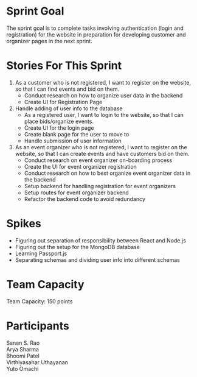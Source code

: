 # Sprint Goal

The sprint goal is to complete tasks involving authentication (login and registration) for the website in preparation for developing customer and organizer pages in the next sprint.

# Stories For This Sprint

1. As a customer who is not registered, I want to register on the website, so that I can find events and bid on them.
   - Conduct research on how to organize user data in the backend
   - Create UI for Registration Page
2. Handle adding of user info to the database
   - As a registered user, I want to login to the website, so that I can place bids/organize events.
   - Create UI for the login page
   - Create blank page for the user to move to
   - Handle submission of user information
3. As an event organizer who is not registered, I want to register on the website, so that I can create events and have customers bid on them.
   - Conduct research on event organizer on-boarding process
   - Create the UI for event organizer registration
   - Conduct research on how to best organize event organizer data in the backend
   - Setup backend for handling registration for event organizers
   - Setup routes for event organizer backend
   - Refactor the backend code to avoid redundancy

# Spikes

- Figuring out separation of responsibility between React and Node.js
- Figuring out the setup for the MongoDB database
- Learning Passport.js
- Separating schemas and dividing user info into different schemas

# Team Capacity

Team Capacity: 150 points

# Participants

Sanan S. Rao  <br/>
Arya Sharma  <br/>
Bhoomi Patel  <br/>
Virthiyasahar Uthayanan  <br/>
Yuto Omachi  <br/>
